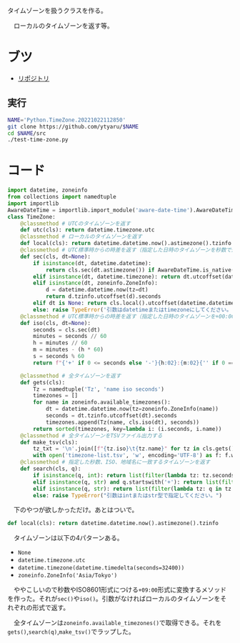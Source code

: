 タイムゾーンを扱うクラスを作る。

　ローカルのタイムゾーンを返す等。

<!-- more -->

# ブツ

* [リポジトリ][]

[リポジトリ]:https://github.com/ytyaru/Python.TimeZone.20221022112850
[DEMO]:https://ytyaru.github.io/Python.TimeZone.20221022112850/

## 実行

```sh
NAME='Python.TimeZone.20221022112850'
git clone https://github.com/ytyaru/$NAME
cd $NAME/src
./test-time-zone.py
```

# コード

```python
import datetime, zoneinfo
from collections import namedtuple
import importlib  
AwareDateTime = importlib.import_module('aware-date-time').AwareDateTime 
class TimeZone:
    @classmethod # UTCのタイムゾーンを返す
    def utc(cls): return datetime.timezone.utc
    @classmethod # ローカルのタイムゾーンを返す
    def local(cls): return datetime.datetime.now().astimezone().tzinfo
    @classmethod # UTC標準時からの時差を返す（指定した日時のタイムゾーンを秒数で返す）
    def sec(cls, dt=None):
        if isinstance(dt, datetime.datetime):
            return cls.sec(dt.astimezone()) if AwareDateTime.is_native(dt) else dt.tzinfo.utcoffset(dt).seconds
        elif isinstance(dt, datetime.timezone): return dt.utcoffset(datetime.datetime.now()).seconds
        elif isinstance(dt, zoneinfo.ZoneInfo):
            d = datetime.datetime.now(tz=dt)
            return d.tzinfo.utcoffset(d).seconds
        elif dt is None: return cls.local().utcoffset(datetime.datetime.now()).seconds
        else: raise TypeError('引数はdatetimeまたはtimezoneにしてください。')
    @classmethod # UTC標準時からの時差を返す（指定した日時のタイムゾーンを+00:00テキストで返す）
    def iso(cls, dt=None):
        seconds = cls.sec(dt)
        minutes = seconds // 60
        h = minutes // 60
        m = minutes - (h * 60)
        s = seconds % 60
        return f"{'+' if 0 <= seconds else '-'}{h:02}:{m:02}{'' if 0 == s else ':'+str(s).zfill(2)}"

    @classmethod # 全タイムゾーンを返す
    def gets(cls):
        Tz = namedtuple('Tz', 'name iso seconds')
        timezones = []
        for name in zoneinfo.available_timezones():
            dt = datetime.datetime.now(tz=zoneinfo.ZoneInfo(name))
            seconds = dt.tzinfo.utcoffset(dt).seconds
            timezones.append(Tz(name, cls.iso(dt), seconds))
        return sorted(timezones, key=lambda i: (i.seconds, i.name))
    @classmethod # 全タイムゾーンをTSVファイル出力する
    def make_tsv(cls):
        tz_txt = '\n'.join([f"{tz.iso}\t{tz.name}" for tz in cls.gets()])
        with open('timezone-list.tsv', 'w', encoding='UTF-8') as f: f.write(tz_txt)
    @classmethod # 指定した秒数、ISO、地域名に一致するタイムゾーンを返す
    def search(cls, q):
        if isinstance(q, int): return list(filter(lambda tz: tz.seconds==q, cls.gets()))
        elif isinstance(q, str) and q.startswith('+'): return list(filter(lambda tz: tz.iso==q, cls.gets()))
        elif isinstance(q, str): return list(filter(lambda tz: q in tz.name, cls.gets()))
        else: raise TypeError("引数はintまたはstr型で指定してください。")
```

　下のやつが欲しかっただけ。あとはついで。

```python
def local(cls): return datetime.datetime.now().astimezone().tzinfo
```

　タイムゾーンは以下の4パターンある。

* `None`
* `datetime.timezone.utc`
* `datetime.timezone(datetime.timedelta(seconds=32400))`
* `zoneinfo.ZoneInfo('Asia/Tokyo')`

　ややこしいので秒数やISO8601形式につける`+09:00`形式に変換するメソッドを作った。それが`sec()`や`iso()`。引数がなければローカルのタイムゾーンをそれぞれの形式で返す。

　全タイムゾーンは`zoneinfo.available_timezones()`で取得できる。それを`gets()`,`search(q)`,`make_tsv()`でラップした。

